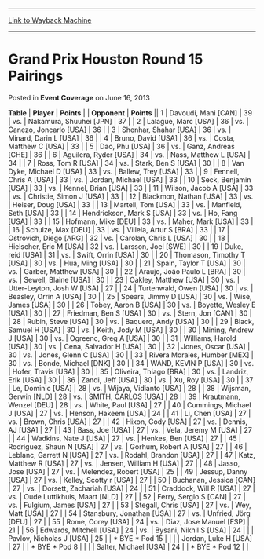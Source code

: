
---
[Link to Wayback Machine](https://web.archive.org/web/20221001114511/https://magic.wizards.com/en/articles/archive/event-coverage/grand-prix-houston-round-15-pairings-2013-06-16)

[_metadata_:description]:- "TablePlayerPoints OpponentPoints 1Davoudi, Mani [CAN] 39vs.Nakamura, Shuuhei [JPN] 37 2Lalague, Marc [USA] 36vs.Canezo, Joncarlo [USA] 36 3Shenhar, Shahar [USA] 36vs.Minard, Darin L [USA] 36 4Bruno, David [USA] 36vs.Costa, Matthew C [USA] 33 5Dao, Phu [USA] 36vs.Ganz, Andreas [CHE] 36 6Aguilera, Ryder [USA] 34vs.Nass, Matthew L [USA] 34 7Ross, Tom R [USA] 34vs.Stark, Ben S"
[_metadata_:generator]:- "Drupal 7 (http://drupal.org)"
[_metadata_:node]:- "457646"
[_metadata_:publish_date]:- "2013-06-16"
[_metadata_:source]:- "div-main-content"
[_metadata_:title]:- "Grand Prix Houston Round 15 Pairings"
[_metadata_:wayback_capture_timestamp]:- "2022-10-01 11:45:11"
[_metadata_:wayback_raw_url]:- "https://web.archive.org/web/20221001114511id_/https://magic.wizards.com/en/articles/archive/event-coverage/grand-prix-houston-round-15-pairings-2013-06-16"
[_metadata_:wayback_url]:- "https://magic.wizards.com/en/articles/archive/event-coverage/grand-prix-houston-round-15-pairings-2013-06-16"
---


Grand Prix Houston Round 15 Pairings
====================================



 Posted in **Event Coverage**
 on June 16, 2013 












 **Table** | **Player** | **Points** |  | **Opponent** | **Points** ||  1 | Davoudi, Mani [CAN] |  39 | vs. | Nakamura, Shuuhei [JPN] |  37 |
|  2 | Lalague, Marc [USA] |  36 | vs. | Canezo, Joncarlo [USA] |  36 |
|  3 | Shenhar, Shahar [USA] |  36 | vs. | Minard, Darin L [USA] |  36 |
|  4 | Bruno, David [USA] |  36 | vs. | Costa, Matthew C [USA] |  33 |
|  5 | Dao, Phu [USA] |  36 | vs. | Ganz, Andreas [CHE] |  36 |
|  6 | Aguilera, Ryder [USA] |  34 | vs. | Nass, Matthew L [USA] |  34 |
|  7 | Ross, Tom R [USA] |  34 | vs. | Stark, Ben S [USA] |  30 |
|  8 | Van Dyke, Michael D [USA] |  33 | vs. | Ballew, Trey [USA] |  33 |
|  9 | Fennell, Chris A [USA] |  33 | vs. | Jordan, Michael [USA] |  33 |
|  10 | Seck, Benjamin [USA] |  33 | vs. | Kennel, Brian [USA] |  33 |
|  11 | Wilson, Jacob A [USA] |  33 | vs. | Christie, Simon J [USA] |  33 |
|  12 | Blackmon, Nathan [USA] |  33 | vs. | Heiser, Doug [USA] |  33 |
|  13 | Martell, Tom [USA] |  33 | vs. | Manfield, Seth [USA] |  33 |
|  14 | Hendrickson, Mark S [USA] |  33 | vs. | Ho, Fang [USA] |  33 |
|  15 | Hofmann, Mike [DEU] |  33 | vs. | Maher, Mark [USA] |  33 |
|  16 | Schulze, Max [DEU] |  33 | vs. | Villela, Artur S [BRA] |  33 |
|  17 | Ostrovich, Diego [ARG] |  32 | vs. | Carolan, Chris L [USA] |  30 |
|  18 | Hielscher, Eric M [USA] |  32 | vs. | Larsson, Joel [SWE] |  30 |
|  19 | Duke, reid [USA] |  31 | vs. | Swift, Orrin [USA] |  30 |
|  20 | Thomason, Timothy T [USA] |  30 | vs. | Hua, Ming [USA] |  30 |
|  21 | Spain, Taylor T [USA] |  30 | vs. | Garber, Matthew [USA] |  30 |
|  22 | Araujo, João Paulo L [BRA] |  30 | vs. | Sewell, Blaine [USA] |  30 |
|  23 | Oakley, Matthew [USA] |  30 | vs. | Utter-Leyton, Josh W [USA] |  27 |
|  24 | Turtenwald, Owen [USA] |  30 | vs. | Beasley, Orrin A [USA] |  30 |
|  25 | Spears, Jimmy D [USA] |  30 | vs. | Wise, James [USA] |  30 |
|  26 | Tobey, Aaron B [USA] |  30 | vs. | Boyette, Wesley E [USA] |  30 |
|  27 | Friedman, Ben S [USA] |  30 | vs. | Stern, Jon [CAN] |  30 |
|  28 | Rubin, Steve [USA] |  30 | vs. | Baquero, Andy [USA] |  30 |
|  29 | Black, Samuel H [USA] |  30 | vs. | Keith, Jody M [USA] |  30 |
|  30 | Mining, Andrew J [USA] |  30 | vs. | Ogreenc, Greg A [USA] |  30 |
|  31 | Williams, Harold [USA] |  30 | vs. | Cena, Salvador H [USA] |  30 |
|  32 | Jones, Oscar [USA] |  30 | vs. | Jones, Glenn C [USA] |  30 |
|  33 | Rivera Morales, Humber [MEX] |  30 | vs. | Bonde, Michael [DNK] |  30 |
|  34 | WAND, KEVIN P [USA] |  30 | vs. | Hofer, Travis [USA] |  30 |
|  35 | Oliveira, Thiago [BRA] |  30 | vs. | Landriz, Erik [USA] |  30 |
|  36 | Zandi, Jeff [USA] |  30 | vs. | Xu, Roy [USA] |  30 |
|  37 | Le, Dominic [USA] |  28 | vs. | Wijaya, Vidianto [USA] |  28 |
|  38 | Wijsman, Gerwin [NLD] |  28 | vs. | SMITH, CARLOS [USA] |  28 |
|  39 | Krautmann, Wenzel [DEU] |  28 | vs. | White, Paul [USA] |  27 |
|  40 | Cummings, Michael J [USA] |  27 | vs. | Henson, Hakeem [USA] |  24 |
|  41 | Li, Chen [USA] |  27 | vs. | Brown, Chris [USA] |  27 |
|  42 | Hixon, Cody [USA] |  27 | vs. | Dennis, AJ [USA] |  27 |
|  43 | Bass, Joe [USA] |  27 | vs. | Vela, Jeremy M [USA] |  27 |
|  44 | Wadkins, Nate J [USA] |  27 | vs. | Henkes, Ben [USA] |  27 |
|  45 | Rodriguez, Shaun N [USA] |  27 | vs. | Gorhum, Robert A [USA] |  27 |
|  46 | Leblanc, Garrett N [USA] |  27 | vs. | Rodahl, Brandon [USA] |  27 |
|  47 | Katz, Matthew R [USA] |  27 | vs. | Jensen, William H [USA] |  27 |
|  48 | Jasso, Jose [USA] |  27 | vs. | Melendez, Robert [USA] |  25 |
|  49 | Jessup, Danny [USA] |  27 | vs. | Kelley, Scotty r [USA] |  27 |
|  50 | Buchanan, Jessica [CAN] |  27 | vs. | Dorsett, Zachariah [USA] |  24 |
|  51 | Craddock, Will R [USA] |  27 | vs. | Oude Luttikhuis, Maart [NLD] |  27 |
|  52 | Ferry, Sergio S [CAN] |  27 | vs. | Fulgium, James [USA] |  27 |
|  53 | Stegall, Chris [USA] |  27 | vs. | Wey, Matt [USA] |  27 |
|  54 | Stansbury, Jonathan [USA] |  27 | vs. | Unfried, Jörg [DEU] |  27 |
|  55 | Rome, Corey [USA] |  24 | vs. | Diaz, Jose Manuel [ESP] |  21 |
|  56 | Edwards, Mitchell [USA] |  24 | vs. | Bysani, Nikhil S [USA] |  24 |
|  | Pavlov, Nicholas J [USA] |  25 |  | \* BYE \* Pod 15 |  |
|  | Jordan, Luke H [USA] |  27 |  | \* BYE \* Pod 8 |  |
|  | Salter, Michael [USA] |  24 |  | \* BYE \* Pod 12 |  |







